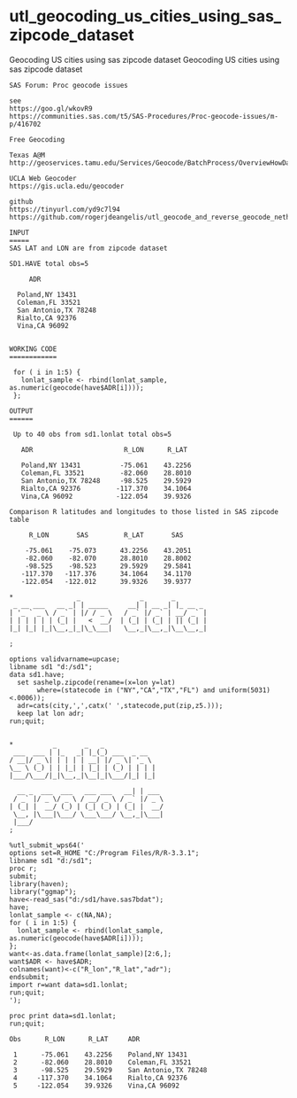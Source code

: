 # utl_geocoding_us_cities_using_sas_zipcode_dataset
Geocoding US cities using sas zipcode dataset
    Geocoding US cities using sas zipcode dataset

    SAS Forum: Proc geocode issues

    see
    https://goo.gl/wkovR9
    https://communities.sas.com/t5/SAS-Procedures/Proc-geocode-issues/m-p/416702
    
    Free Geocoding 
    
    Texas A@M                                                                          
    http://geoservices.tamu.edu/Services/Geocode/BatchProcess/OverviewHowData.aspx     
                                                                                   
    UCLA Web Geocoder                                                                 
    https://gis.ucla.edu/geocoder                                                      
                                                                                   
    github
    https://tinyurl.com/yd9c7l94
    https://github.com/rogerjdeangelis/utl_geocode_and_reverse_geocode_netherland_addresses_and_latitudes_longitudes

    INPUT
    =====
    SAS LAT and LON are from zipcode dataset

    SD1.HAVE total obs=5

         ADR

      Poland,NY 13431
      Coleman,FL 33521
      San Antonio,TX 78248
      Rialto,CA 92376
      Vina,CA 96092


    WORKING CODE
    ============

     for ( i in 1:5) {
       lonlat_sample <- rbind(lonlat_sample, as.numeric(geocode(have$ADR[i])));
     };

    OUTPUT
    ======

     Up to 40 obs from sd1.lonlat total obs=5

       ADR                       R_LON      R_LAT

       Poland,NY 13431          -75.061    43.2256
       Coleman,FL 33521         -82.060    28.8010
       San Antonio,TX 78248     -98.525    29.5929
       Rialto,CA 92376         -117.370    34.1064
       Vina,CA 96092           -122.054    39.9326

    Comparison R latitudes and longitudes to those listed in SAS zipcode table

         R_LON       SAS         R_LAT       SAS

        -75.061    -75.073      43.2256    43.2051
        -82.060    -82.070      28.8010    28.8002
        -98.525    -98.523      29.5929    29.5841
       -117.370   -117.376      34.1064    34.1170
       -122.054   -122.012      39.9326    39.9377

    *                _               _       _
     _ __ ___   __ _| | _____     __| | __ _| |_ __ _
    | '_ ` _ \ / _` | |/ / _ \   / _` |/ _` | __/ _` |
    | | | | | | (_| |   <  __/  | (_| | (_| | || (_| |
    |_| |_| |_|\__,_|_|\_\___|   \__,_|\__,_|\__\__,_|

    ;

    options validvarname=upcase;
    libname sd1 "d:/sd1";
    data sd1.have;
      set sashelp.zipcode(rename=(x=lon y=lat)
           where=(statecode in ("NY","CA","TX","FL") and uniform(5031)<.0006));
      adr=cats(city,',',catx(' ',statecode,put(zip,z5.)));
      keep lat lon adr;
    run;quit;


    *          _       _   _
     ___  ___ | |_   _| |_(_) ___  _ __
    / __|/ _ \| | | | | __| |/ _ \| '_ \
    \__ \ (_) | | |_| | |_| | (_) | | | |
    |___/\___/|_|\__,_|\__|_|\___/|_| |_|

      __ _  ___  ___   ___ ___   __| | ___
     / _` |/ _ \/ _ \ / __/ _ \ / _` |/ _ \
    | (_| |  __/ (_) | (_| (_) | (_| |  __/
     \__, |\___|\___/ \___\___/ \__,_|\___|
     |___/
    ;

    %utl_submit_wps64('
    options set=R_HOME "C:/Program Files/R/R-3.3.1";
    libname sd1 "d:/sd1";
    proc r;
    submit;
    library(haven);
    library("ggmap");
    have<-read_sas("d:/sd1/have.sas7bdat");
    have;
    lonlat_sample <- c(NA,NA);
    for ( i in 1:5) {
      lonlat_sample <- rbind(lonlat_sample, as.numeric(geocode(have$ADR[i])));
    };
    want<-as.data.frame(lonlat_sample)[2:6,];
    want$ADR <- have$ADR;
    colnames(want)<-c("R_lon","R_lat","adr");
    endsubmit;
    import r=want data=sd1.lonlat;
    run;quit;
    ');

    proc print data=sd1.lonlat;
    run;quit;

    Obs      R_LON      R_LAT     ADR

     1      -75.061    43.2256    Poland,NY 13431
     2      -82.060    28.8010    Coleman,FL 33521
     3      -98.525    29.5929    San Antonio,TX 78248
     4     -117.370    34.1064    Rialto,CA 92376
     5     -122.054    39.9326    Vina,CA 96092



